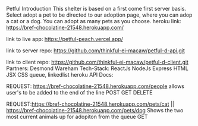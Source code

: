 Petful Introduction This shelter is based on a first come first server basis. Select adopt a pet to be directed to our adoption page, where you can adop a cat or a dog. You can adopt as many pets as you choose. heroku link: https://bref-chocolatine-21548.herokuapp.com/

link to live app: https://petful-peach.vercel.app/

link to server repo: https://github.com/thinkful-ei-macaw/petful-d-api.git

link to client repo: https://github.com/thinkful-ei-macaw/petful-d-client.git Partners: Desmond Wareham Tech-Stack: ReactJs NodeJs Express HTML JSX CSS queue, linkedlist heroku API Docs:

REQUEST: https://bref-chocolatine-21548.herokuapp.com/people allows user's to be added to the end of the line POST GET DELETE

REQUEST:https://bref-chocolatine-21548.herokuapp.com/pets/cat || https://bref-chocolatine-21548.herokuapp.com/pets/dog Shows the two most current animals up for adopiton from the queue GET